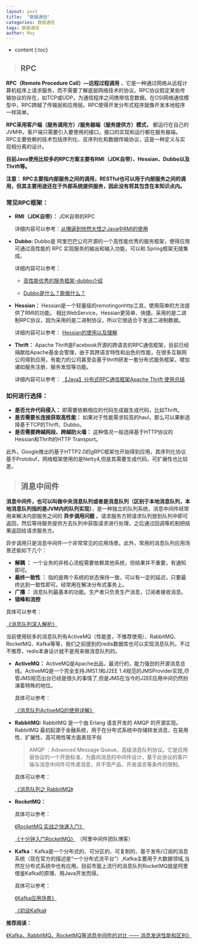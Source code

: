 ```yaml
---
layout: post
title:  "数据通信"
categories: 数据通信
tags: 数据通信
author: Mxy
---
```


* content
{:toc}



> ## RPC

**RPC（Remote Procedure Call）—远程过程调用** ，它是一种通过网络从远程计算机程序上请求服务，而不需要了解底层网络技术的协议。RPC协议假定某些传输协议的存在，如TCP或UDP，为通信程序之间携带信息数据。在OSI网络通信模型中，RPC跨越了传输层和应用层。RPC使得开发分布式程序就像开发本地程序一样简单。

**RPC采用客户端（服务调用方）/服务器端（服务提供方）模式，** 都运行在自己的JVM中。客户端只需要引入要使用的接口，接口的实现和运行都在服务器端。RPC主要依赖的技术包括序列化、反序列化和数据传输协议，这是一种定义与实现相分离的设计。

**目前Java使用比较多的RPC方案主要有RMI（JDK自带）、Hessian、Dubbo以及Thrift等。**

**注意： RPC主要指内部服务之间的调用，RESTful也可以用于内部服务之间的调用，但其主要用途还在于外部系统提供服务，因此没有将其包含在本知识点内。**

### 常见RPC框架：

- **RMI（JDK自带）：** JDK自带的RPC
 
   详细内容可以参考：[从懵逼到恍然大悟之Java中RMI的使用](https://blog.csdn.net/lmy86263/article/details/72594760)

- **Dubbo:** Dubbo是 阿里巴巴公司开源的一个高性能优秀的服务框架，使得应用可通过高性能的 RPC 实现服务的输出和输入功能，可以和 Spring框架无缝集成。

  详细内容可以参考：

  - [ 高性能优秀的服务框架-dubbo介绍](https://blog.csdn.net/qq_34337272/article/details/79862899)
  
  - [Dubbo是什么？能做什么？](https://blog.csdn.net/houshaolin/article/details/76408399)
 

- **Hessian：** Hessian是一个轻量级的remotingonhttp工具，使用简单的方法提供了RMI的功能。 相比WebService，Hessian更简单、快捷。采用的是二进制RPC协议，因为采用的是二进制协议，所以它很适合于发送二进制数据。

  详细内容可以参考： [Hessian的使用以及理解](https://blog.csdn.net/sunwei_pyw/article/details/74002351)

- **Thrift：**  Apache Thrift是Facebook开源的跨语言的RPC通信框架，目前已经捐献给Apache基金会管理，由于其跨语言特性和出色的性能，在很多互联网公司得到应用，有能力的公司甚至会基于thrift研发一套分布式服务框架，增加诸如服务注册、服务发现等功能。
  

    详细内容可以参考： [【Java】分布式RPC通信框架Apache Thrift 使用总结](https://www.cnblogs.com/zeze/p/8628585.html)
  
### 如何进行选择：

- **是否允许代码侵入：**  即需要依赖相应的代码生成器生成代码，比如Thrift。
- **是否需要长连接获取高性能：**  如果对于性能需求较高的haul，那么可以果断选择基于TCP的Thrift、Dubbo。
- **是否需要跨越网段、跨越防火墙：** 这种情况一般选择基于HTTP协议的Hessian和Thrift的HTTP Transport。

此外，Google推出的基于HTTP2.0的gRPC框架也开始得到应用，其序列化协议基于Protobuf，网络框架使用的是Netty4,但是其需要生成代码，可扩展性也比较差。  

> ## 消息中间件

**消息中间件，也可以叫做中央消息队列或者是消息队列（区别于本地消息队列，本地消息队列指的是JVM内的队列实现）**，是一种独立的队列系统，消息中间件经常用来解决内部服务之间的 **异步调用问题** 。请求服务方把请求队列放到队列中即可返回，然后等待服务提供方去队列中获取请求进行处理，之后通过回调等机制把结果返回给请求服务方。

异步调用只是消息中间件一个非常常见的应用场景。此外，常用的消息队列应用场景还偷如下几个：
- **解耦 ：** 一个业务的非核心流程需要依赖其他系统，但结果并不重要，有通知即可。
- **最终一致性 ：** 指的是两个系统的状态保持一致，可以有一定的延迟，只要最终达到一致性即可。经常用在解决分布式事务上。
- **广播 ：** 消息队列最基本的功能。生产者只负责生产消息，订阅者接收消息。
- **错峰和流控**


具体可以参考： 
 
[《消息队列深入解析》](https://blog.csdn.net/qq_34337272/article/details/80029918)

当前使用较多的消息队列有ActiveMQ（性能差，不推荐使用）、RabbitMQ、RocketMQ、Kafka等等，我们之前提到的redis数据库也可以实现消息队列，不过不推荐，redis本身设计就不是用来做消息队列的。

-  **ActiveMQ：** ActiveMQ是Apache出品，最流行的，能力强劲的开源消息总线。ActiveMQ是一个完全支持JMS1.1和J2EE 1.4规范的JMSProvider实现,尽管JMS规范出台已经是很久的事情了,但是JMS在当今的J2EE应用中间仍然扮演着特殊的地位。

   具体可以参考： 
   
   [《消息队列ActiveMQ的使用详解》](https://blog.csdn.net/qq_34337272/article/details/80031702)
 
- **RabbitMQ:** RabbitMQ 是一个由 Erlang 语言开发的 AMQP 的开源实现。RabbitMQ 最初起源于金融系统，用于在分布式系统中存储转发消息，在易用性、扩展性、高可用性等方面表现不俗
    > AMQP ：Advanced Message Queue，高级消息队列协议。它是应用层协议的一个开放标准，为面向消息的中间件设计，基于此协议的客户端与消息中间件可传递消息，并不受产品、开发语言等条件的限制。


   具体可以参考：
   
   [《消息队列之 RabbitMQ》](https://www.jianshu.com/p/79ca08116d57)

- **RocketMQ：**
   
   具体可以参考：
   
   [《RocketMQ 实战之快速入门》](https://www.jianshu.com/p/824066d70da8)

   [《十分钟入门RocketMQ》](http://jm.taobao.org/2017/01/12/rocketmq-quick-start-in-10-minutes/) （阿里中间件团队博客）


- **Kafka**：Kafka是一个分布式的、可分区的、可复制的、基于发布/订阅的消息系统（现在官方的描述是“一个分布式流平台”）,Kafka主要用于大数据领域,当然在分布式系统中也有应用。目前市面上流行的消息队列RocketMQ就是阿里借鉴Kafka的原理、用Java开发而得。
  
  具体可以参考：

  [《Kafka应用场景》](http://book.51cto.com/art/201801/565244.htm)
   
  [《初谈Kafka》](https://mp.weixin.qq.com/s?__biz=MzU4NDQ4MzU5OA==&mid=2247484106&idx=1&sn=aa1999895d009d91eb3692a3e6429d18&chksm=fd9854abcaefddbd1101ca5dc2c7c783d7171320d6300d9b2d8e68b7ef8abd2b02ea03e03600#rd)

**推荐阅读：**

[《Kafka、RabbitMQ、RocketMQ等消息中间件的对比 —— 消息发送性能和区别》](https://mp.weixin.qq.com/s?__biz=MzU5OTMyODAyNg==&mid=2247484721&idx=1&sn=11e4e29886e581dd328311d308ccc068&chksm=feb7d144c9c058529465b02a4e26a25ef76b60be8984ace9e4a0f5d3d98ca52e014ecb73b061&scene=21#wechat_redirect)







